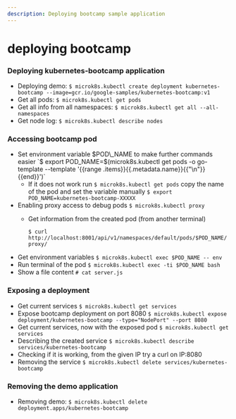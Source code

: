 ```yaml
---
description: Deploying bootcamp sample application
---
```


# deploying bootcamp

### Deploying kubernetes-bootcamp application

* Deploying demo: `$ microk8s.kubectl create deployment kubernetes-bootcamp --image=gcr.io/google-samples/kubernetes-bootcamp:v1`
* Get all pods: `$ microk8s.kubectl get pods`
* Get all info from all namespaces: `$ microk8s.kubectl get all --all-namespaces`
* Get node log: `$ microk8s.kubectl describe nodes`

### Accessing bootcamp pod

* Set environment variable $POD\_NAME to make further commands easier `$ export POD_NAME=$(microk8s.kubectl get pods -o go-template --template '{{range .items}}{{.metadata.name}}{{"\n"}}{{end}}')` 
  * If it does not work run `$ microk8s.kubectl get pods` copy the name of the pod and set the variable manually `$ export POD_NAME=kubernetes-bootcamp-XXXXX`
* Enabling proxy access to debug pods `$ microk8s.kubectl proxy`
  * Get information from the created pod \(from another terminal\)

    `$ curl http://localhost:8001/api/v1/namespaces/default/pods/$POD_NAME/proxy/`
* Get environment variables `$ microk8s.kubectl exec $POD_NAME -- env`
* Run terminal of the pod `$ microk8s.kubectl exec -ti $POD_NAME bash`
* Show a file content `# cat server.js`

### Exposing a deployment

* Get current services `$ microk8s.kubectl get services`
* Expose bootcamp deployment on port 8080 `$ microk8s.kubectl expose deployment/kubernetes-bootcamp --type="NodePort" --port 8080`
* Get current services, now with the exposed pod `$ microk8s.kubectl get services`
* Describing the created service `$ microk8s.kubectl describe services/kubernetes-bootcamp`
* Checking if it is working, from the given IP try a curl on IP:8080
* Removing the service `$ microk8s.kubectl delete services/kubernetes-bootcamp`

### Removing the demo application

* Removing demo: `$ microk8s.kubectl delete deployment.apps/kubernetes-bootcamp`

